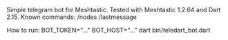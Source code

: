 Simple telegram bot for Meshtastic.
Tested with Meshtastic 1.2.64 and Dart 2.15.
Known commands:
/nodes
/lastmessage

How to run:
BOT_TOKEN="..." BOT_HOST="..." dart bin/teledart_bot.dart
